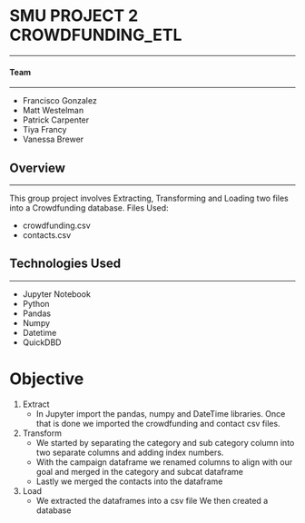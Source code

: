 # SMU PROJECT 2 CROWDFUNDING_ETL
--------------------------------
#### Team
---------
* Francisco Gonzalez
* Matt Westelman
* Patrick Carpenter
* Tiya Francy
* Vanessa Brewer
## Overview
-----------
This group project involves Extracting, Transforming and Loading two files into a Crowdfunding database.
 Files Used:
 * crowdfunding.csv
 * contacts.csv
## Technologies Used
--------------------
 * Jupyter Notebook
 * Python
 * Pandas
 * Numpy
 * Datetime
 * QuickDBD
# Objective
1. Extract
    - In Jupyter import the pandas, numpy and DateTime libraries. Once that is done we imported the crowdfunding and contact csv files.
3. Transform
   - We started by separating the category and sub category column into two separate columns and adding index numbers.
   - With the campaign dataframe we renamed columns to align with our goal and merged in the category and subcat dataframe
   - Lastly we merged the contacts into the dataframe
5. Load
    - We extracted the dataframes into a csv file
We then created a database














